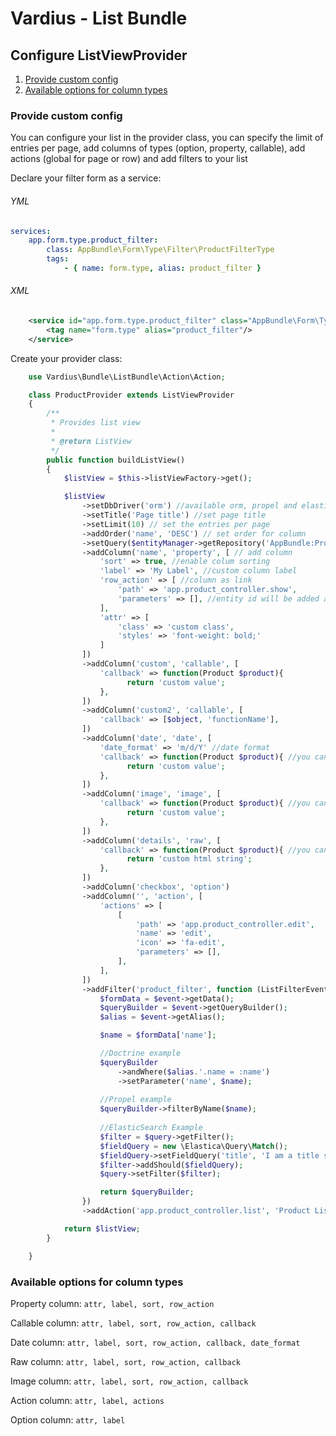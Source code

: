 Vardius - List Bundle
======================================

Configure ListViewProvider
----------------
1. [Provide custom config](#provide-custom-config)
2. [Available options for column types](#available-options-for-column-types)

### Provide custom config

You can configure your list in the provider class, you can specify the limit of entries per page,
add columns of types (option, property, callable), add actions (global for page or row) and add filters to your list

Declare your filter form as a service:
###### YML
``` yml
services:
    app.form.type.product_filter:
        class: AppBundle\Form\Type\Filter\ProductFilterType
        tags:
            - { name: form.type, alias: product_filter }
```

###### XML
``` xml
    <service id="app.form.type.product_filter" class="AppBundle\Form\Type\Filter\ProductFilterType">
        <tag name="form.type" alias="product_filter"/>
    </service>
```

Create your provider class:

``` php
    use Vardius\Bundle\ListBundle\Action\Action;

    class ProductProvider extends ListViewProvider
    {
        /**
         * Provides list view
         *
         * @return ListView
         */
        public function buildListView()
        {
            $listView = $this->listViewFactory->get();

            $listView
                ->setDbDriver('orm') //available orm, propel and elasticsearch, default from bundle config
                ->setTitle('Page title') //set page title
                ->setLimit(10) // set the entries per page
                ->addOrder('name', 'DESC') // set order for column
                ->setQuery($entityManager->getRepository('AppBundle:Product')->getCustomQueryBuilder()) //set custom query builder, model criteria or elastic search filtered query
                ->addColumn('name', 'property', [ // add column
                    'sort' => true, //enable colum sorting
                    'label' => 'My Label', //custom column label
                    'row_action' => [ //column as link
                        'path' => 'app.product_controller.show',
                        'parameters' => [], //entity id will be added automatically no need to put it here
                    ],
                    'attr' => [
                        'class' => 'custom class',
                        'styles' => 'font-weight: bold;'
                    ]
                ])
                ->addColumn('custom', 'callable', [
                    'callback' => function(Product $product){
                          return 'custom value';
                    },
                ])
                ->addColumn('custom2', 'callable', [
                    'callback' => [$object, 'functionName'],
                ])
                ->addColumn('date', 'date', [
                    'date_format' => 'm/d/Y' //date format
                    'callback' => function(Product $product){ //you can provide callback will override property value
                          return 'custom value';
                    },
                ])
                ->addColumn('image', 'image', [
                    'callback' => function(Product $product){ //you can provide callback will override property value
                          return 'custom value';
                    },
                ])
                ->addColumn('details', 'raw', [
                    'callback' => function(Product $product){ //you can provide callback will override property value
                          return 'custom html string';
                    },
                ])
                ->addColumn('checkbox', 'option')
                ->addColumn('', 'action', [
                    'actions' => [
                        [
                            'path' => 'app.product_controller.edit',
                            'name' => 'edit',
                            'icon' => 'fa-edit',
                            'parameters' => [],
                        ],
                    ],
                ])
                ->addFilter('product_filter', function (ListFilterEvent $event) {
                    $formData = $event->getData();
                    $queryBuilder = $event->getQueryBuilder();
                    $alias = $event->getAlias();

                    $name = $formData['name'];

                    //Doctrine example
                    $queryBuilder
                        ->andWhere($alias.'.name = :name')
                        ->setParameter('name', $name);
                        
                    //Propel example
                    $queryBuilder->filterByName($name);
                    
                    //ElasticSearch Example
                    $filter = $query->getFilter();
                    $fieldQuery = new \Elastica\Query\Match();
                    $fieldQuery->setFieldQuery('title', 'I am a title string');
                    $filter->addShould($fieldQuery);
                    $query->setFilter($filter);

                    return $queryBuilder;
                })
                ->addAction('app.product_controller.list', 'Product List', 'fa-list');

            return $listView;
        }

    }
```

### Available options for column types

Property column: `attr, label, sort, row_action`

Callable column: `attr, label, sort, row_action, callback`

Date column: `attr, label, sort, row_action, callback, date_format`

Raw column: `attr, label, sort, row_action, callback`

Image column: `attr, label, sort, row_action, callback`

Action column: `attr, label, actions`

Option column: `attr, label`

